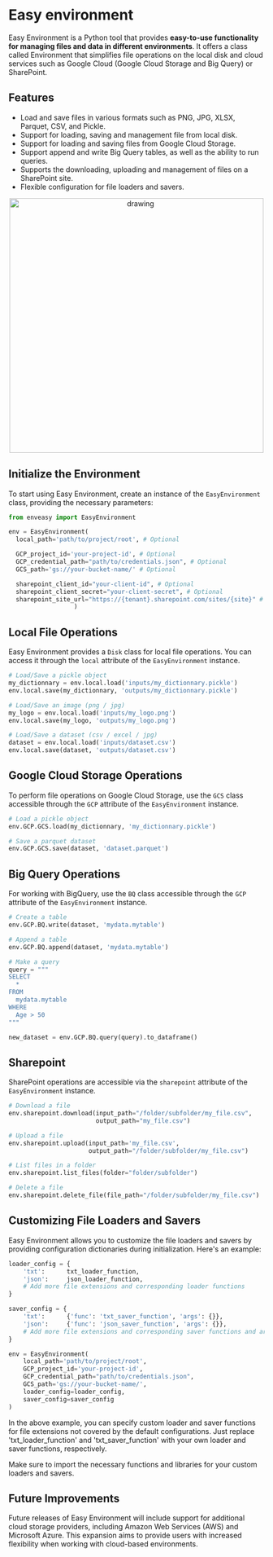 # Easy environment

Easy Environment is a Python tool that provides **easy-to-use functionality for managing files and data in different environments**. It offers a class called Environment that simplifies file operations on the local disk and cloud services such as Google Cloud (Google Cloud Storage and Big Query) or SharePoint.

## Features

* Load and save files in various formats such as PNG, JPG, XLSX, Parquet, CSV, and Pickle.
* Support for loading, saving and management file from local disk.
* Support for loading and saving files from Google Cloud Storage.
* Support append and write Big Query tables, as well as the ability to run queries.
* Supports the downloading, uploading and management of files on a SharePoint site.
* Flexible configuration for file loaders and savers.

<p align="center">
  <img src="img/table_support.png" alt="drawing" width="500"/>
</p>

## Initialize the Environment

To start using Easy Environment, create an instance of the `EasyEnvironment` class, providing the necessary parameters:

```python
from enveasy import EasyEnvironment

env = EasyEnvironment(
  local_path='path/to/project/root', # Optional

  GCP_project_id='your-project-id', # Optional
  GCP_credential_path="path/to/credentials.json", # Optional
  GCS_path='gs://your-bucket-name/' # Optional

  sharepoint_client_id="your-client-id", # Optional
  sharepoint_client_secret="your-client-secret", # Optional
  sharepoint_site_url="https://{tenant}.sharepoint.com/sites/{site}" # Optional
                  )
```

## Local File Operations

Easy Environment provides a `Disk` class for local file operations. You can access it through the `local` attribute of the `EasyEnvironment` instance.

```python
# Load/Save a pickle object
my_dictionnary = env.local.load('inputs/my_dictionnary.pickle')
env.local.save(my_dictionnary, 'outputs/my_dictionnary.pickle')

# Load/Save an image (png / jpg)
my_logo = env.local.load('inputs/my_logo.png')
env.local.save(my_logo, 'outputs/my_logo.png')

# Load/Save a dataset (csv / excel / jpg)
dataset = env.local.load('inputs/dataset.csv')
env.local.save(dataset, 'outputs/dataset.csv')
```

## Google Cloud Storage Operations

To perform file operations on Google Cloud Storage, use the `GCS` class accessible through the `GCP` attribute of the `EasyEnvironment` instance.

```python
# Load a pickle object
env.GCP.GCS.load(my_dictionnary, 'my_dictionnary.pickle')

# Save a parquet dataset
env.GCP.GCS.save(dataset, 'dataset.parquet')
```

## Big Query Operations

For working with BigQuery, use the `BQ` class accessible through the `GCP` attribute of the `EasyEnvironment` instance.

```python
# Create a table
env.GCP.BQ.write(dataset, 'mydata.mytable')

# Append a table
env.GCP.BQ.append(dataset, 'mydata.mytable')

# Make a query
query = """
SELECT 
  *
FROM 
  mydata.mytable
WHERE 
  Age > 50
"""

new_dataset = env.GCP.BQ.query(query).to_dataframe()
```

## Sharepoint

SharePoint operations are accessible via the `sharepoint` attribute of the `EasyEnvironment` instance.

```python
# Download a file
env.sharepoint.download(input_path="/folder/subfolder/my_file.csv",
                        output_path="my_file.csv")

# Upload a file
env.sharepoint.upload(input_path='my_file.csv',
                      output_path="/folder/subfolder/my_file.csv")

# List files in a folder
env.sharepoint.list_files(folder="folder/subfolder")

# Delete a file
env.sharepoint.delete_file(file_path="/folder/subfolder/my_file.csv")
```

## Customizing File Loaders and Savers

Easy Environment allows you to customize the file loaders and savers by providing configuration dictionaries during initialization. Here's an example:

```python
loader_config = {
    'txt':      txt_loader_function,
    'json':     json_loader_function,
    # Add more file extensions and corresponding loader functions
}

saver_config = {
    'txt':      {'func': 'txt_saver_function', 'args': {}},
    'json':     {'func': 'json_saver_function', 'args': {}},
    # Add more file extensions and corresponding saver functions and arguments
}

env = EasyEnvironment(
    local_path='path/to/project/root',
    GCP_project_id='your-project-id',
    GCP_credential_path="path/to/credentials.json",
    GCS_path='gs://your-bucket-name/',
    loader_config=loader_config,
    saver_config=saver_config
)
```

In the above example, you can specify custom loader and saver functions for file extensions not covered by the default configurations. Just replace 'txt_loader_function' and 'txt_saver_function' with your own loader and saver functions, respectively.

Make sure to import the necessary functions and libraries for your custom loaders and savers.

## Future Improvements

Future releases of Easy Environment will include support for additional cloud storage providers, including Amazon Web Services (AWS) and Microsoft Azure. This expansion aims to provide users with increased flexibility when working with cloud-based environments.